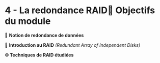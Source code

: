 # 4 - La redondance RAID🎯 **Objectifs du module**



🔁 **Notion de redondance de données**



💽 **Introduction au RAID** *(Redundant Array of Independent Disks)*



**⚙️ Techniques de RAID étudiées**
